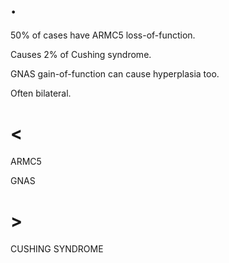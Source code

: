 # .

50% of cases have ARMC5 loss-of-function.

Causes 2% of Cushing syndrome.

GNAS gain-of-function can cause hyperplasia too.

Often bilateral.

# <

ARMC5

GNAS

# >

CUSHING SYNDROME
